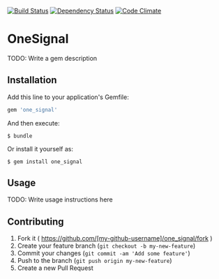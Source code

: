[![Build Status](https://circleci.com/gh/upmysport/one_signal.svg?style=shield)](https://circleci.com/gh/upmysport/one_signal)
[![Dependency Status](https://gemnasium.com/upmysport/one_signal.svg)](https://gemnasium.com/upmysport/one_signal)
[![Code Climate](https://codeclimate.com/github/upmysport/one_signal/badges/gpa.svg)](https://codeclimate.com/github/upmysport/one_signal)
# OneSignal

TODO: Write a gem description

## Installation

Add this line to your application's Gemfile:

```ruby
gem 'one_signal'
```

And then execute:

    $ bundle

Or install it yourself as:

    $ gem install one_signal

## Usage

TODO: Write usage instructions here

## Contributing

1. Fork it ( https://github.com/[my-github-username]/one_signal/fork )
2. Create your feature branch (`git checkout -b my-new-feature`)
3. Commit your changes (`git commit -am 'Add some feature'`)
4. Push to the branch (`git push origin my-new-feature`)
5. Create a new Pull Request
